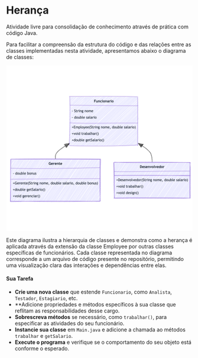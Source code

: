 # Herança

Atividade livre para consolidação de conhecimento através de prática com código Java.

Para facilitar a compreensão da estrutura do código e das relações entre as classes implementadas nesta atividade, apresentamos abaixo o diagrama de classes:

![Heranca](img/poo-diagrama-aula11.png)

Este diagrama ilustra a hierarquia de classes e demonstra como a herança é aplicada através da extensão da classe Employee por outras classes específicas de funcionários. Cada classe representada no diagrama corresponde a um arquivo de código presente no repositório, permitindo uma visualização clara das interações e dependências entre elas.

#### **Sua Tarefa**

- **Crie uma nova classe** que estende `Funcionario`, como `Analista`, `Testador`, `Estagiario`, etc.
- **Adicione propriedades e métodos específicos à sua classe que reflitam as responsabilidades desse cargo.
- **Sobrescreva métodos** se necessário, como `trabalhar()`, para especificar as atividades do seu funcionário.
- **Instancie sua classe** em `Main.java` e adicione a chamada ao métodos `trabalhar` e `getSalario`.
- **Execute o programa** e verifique se o comportamento do seu objeto está conforme o esperado.
